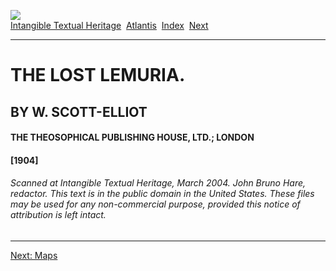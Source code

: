 [![](../../cdshop/ithlogo.png)](../../index)  
[Intangible Textual Heritage](../../index)  [Atlantis](../index) 
[Index](index)  [Next](tll01) 

------------------------------------------------------------------------

# THE LOST LEMURIA.

## BY W. SCOTT-ELLIOT

#### THE THEOSOPHICAL PUBLISHING HOUSE, LTD.; LONDON

#### \[1904\]

###### Scanned at Intangible Textual Heritage, March 2004. John Bruno Hare, redactor. This text is in the public domain in the United States. These files may be used for any non-commercial purpose, provided this notice of attribution is left intact.

------------------------------------------------------------------------

[Next: Maps](tll01)
